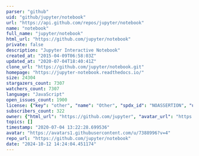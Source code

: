 ```yaml
---
parser: "github"
uid: "github/jupyter/notebook"
url: "https://api.github.com/repos/jupyter/notebook"
name: "notebook"
full_name: "jupyter/notebook"
html_url: "https://github.com/jupyter/notebook"
private: false
description: "Jupyter Interactive Notebook"
created_at: "2015-04-09T06:58:03Z"
updated_at: "2020-07-04T18:40:41Z"
clone_url: "https://github.com/jupyter/notebook.git"
homepage: "https://jupyter-notebook.readthedocs.io/"
size: 24304
stargazers_count: 7307
watchers_count: 7307
language: "JavaScript"
open_issues_count: 1900
license: {"key": "other", "name": "Other", "spdx_id": "NOASSERTION", "url": null, "node_id": "MDc6TGljZW5zZTA="}
subscribers_count: 322
owner: {"html_url": "https://github.com/jupyter", "avatar_url": "https://avatars1.githubusercontent.com/u/7388996?v=4", "login": "jupyter", "type": "Organization"}
topics: []
timestamp: "2020-07-04 13:22:28.699536"
avatar: "https://avatars1.githubusercontent.com/u/7388996?v=4"
repo_url: "https://github.com/jupyter/notebook"
date: "2024-10-12 14:24:04.451174"
---
```

